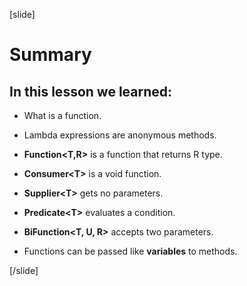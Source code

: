 [slide]

# Summary

## In this lesson we learned:

- What is a function.

- Lambda expressions are anonymous methods.

- **Function<T,R>** is a function that returns R type.

- **Consumer\<T\>** is a void function.

- **Supplier\<T\>** gets no parameters.

- **Predicate\<T\>** evaluates a condition.

- **BiFunction<T, U, R>** accepts two parameters.

- Functions can be passed like **variables** to methods.


[/slide]